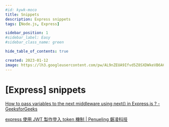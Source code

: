 ```yaml
---
#id: kywk-moco
title: Snippets
description: Express snippets
tags: [Node.js, Express]

sidebar_position: 1
#sidebar_label: Easy
#sidebar_class_name: green

hide_table_of_contents: true

created: 2023-01-12
image: https://lh3.googleusercontent.com/pw/AL9nZEUA9Ifvd5Z8SXDWkeVB6AC4MPGwnXaL6kBXNPoXwOQQ2jOcZ1Jw_0p8TKK8C3ZX0e67_FOY15eDrm7aaXSQJcKtoUzC80SAQEHsaBy6qS2AqNNs5VUFNXBKm439y_1wkvmDl-PnL8ReojnIumNlEvOXBg=w800-no?authuser=0
---
```


[Express] snippets
==================

[How to pass variables to the next middleware using next() in Express.js ? - GeeksforGeeks](https://www.geeksforgeeks.org/how-to-pass-variables-to-the-next-middleware-using-next-in-express-js/)

[express 使用 JWT 製作登入 token 機制 | Penueling 磐凌科技](https://penueling.com/線上學習/express-使用-jwt-製作登入-token-機制/)
